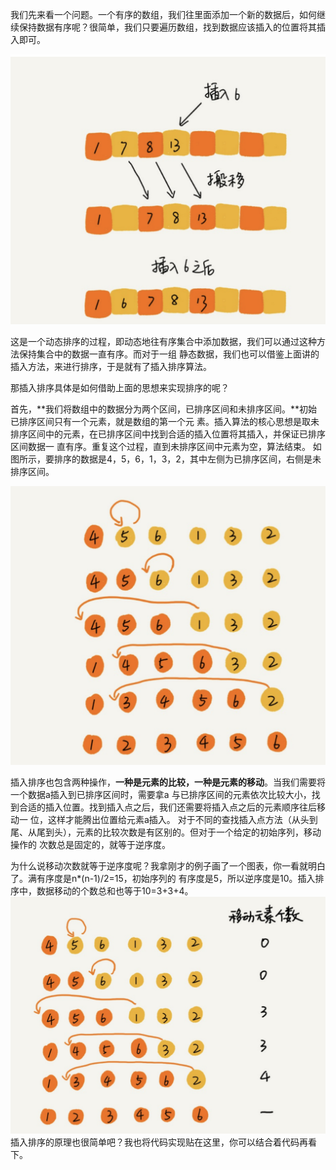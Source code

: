 我们先来看⼀个问题。⼀个有序的数组，我们往⾥⾯添加⼀个新的数据后，如何继续保持数据有序呢？很简单，我们只要遍历数组，找到数据应该插⼊的位置将其插⼊即可。

![](asserts/Pasted%20image%2020250808223756.png)

这是⼀个动态排序的过程，即动态地往有序集合中添加数据，我们可以通过这种⽅法保持集合中的数据⼀直有序。⽽对于⼀组 静态数据，我们也可以借鉴上⾯讲的插⼊⽅法，来进⾏排序，于是就有了插⼊排序算法。

那插⼊排序具体是如何借助上⾯的思想来实现排序的呢？

⾸先，**我们将数组中的数据分为两个区间，已排序区间和未排序区间。**初始已排序区间只有⼀个元素，就是数组的第⼀个元 素。插⼊算法的核⼼思想是取未排序区间中的元素，在已排序区间中找到合适的插⼊位置将其插⼊，并保证已排序区间数据⼀ 直有序。重复这个过程，直到未排序区间中元素为空，算法结束。 如图所示，要排序的数据是4，5，6，1，3，2，其中左侧为已排序区间，右侧是未排序区间。

![](asserts/Pasted%20image%2020250808223927.png)

插⼊排序也包含两种操作，**⼀种是元素的⽐较，⼀种是元素的移动**。当我们需要将⼀个数据a插⼊到已排序区间时，需要拿a 与已排序区间的元素依次⽐较⼤⼩，找到合适的插⼊位置。找到插⼊点之后，我们还需要将插⼊点之后的元素顺序往后移动⼀ 位，这样才能腾出位置给元素a插⼊。
对于不同的查找插⼊点⽅法（从头到尾、从尾到头），元素的⽐较次数是有区别的。但对于⼀个给定的初始序列，移动操作的 次数总是固定的，就等于逆序度。

为什么说移动次数就等于逆序度呢？我拿刚才的例⼦画了⼀个图表，你⼀看就明⽩了。满有序度是n*(n-1)/2=15，初始序列的 有序度是5，所以逆序度是10。插⼊排序中，数据移动的个数总和也等于10=3+3+4。
![](asserts/Pasted%20image%2020250808224151.png)
插⼊排序的原理也很简单吧？我也将代码实现贴在这⾥，你可以结合着代码再看下。